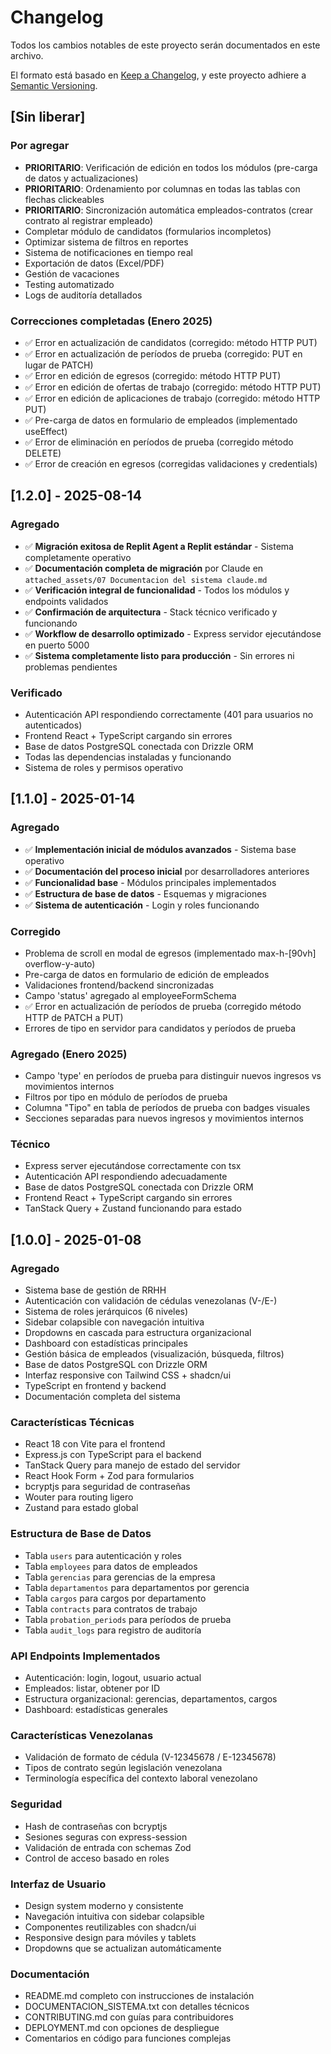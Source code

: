 # Changelog

Todos los cambios notables de este proyecto serán documentados en este archivo.

El formato está basado en [Keep a Changelog](https://keepachangelog.com/es-ES/1.0.0/),
y este proyecto adhiere a [Semantic Versioning](https://semver.org/lang/es/).

## [Sin liberar]

### Por agregar
- **PRIORITARIO**: Verificación de edición en todos los módulos (pre-carga de datos y actualizaciones)
- **PRIORITARIO**: Ordenamiento por columnas en todas las tablas con flechas clickeables
- **PRIORITARIO**: Sincronización automática empleados-contratos (crear contrato al registrar empleado)
- Completar módulo de candidatos (formularios incompletos)
- Optimizar sistema de filtros en reportes
- Sistema de notificaciones en tiempo real
- Exportación de datos (Excel/PDF)
- Gestión de vacaciones
- Testing automatizado
- Logs de auditoría detallados

### Correcciones completadas (Enero 2025)
- ✅ Error en actualización de candidatos (corregido: método HTTP PUT)
- ✅ Error en actualización de períodos de prueba (corregido: PUT en lugar de PATCH)
- ✅ Error en edición de egresos (corregido: método HTTP PUT)
- ✅ Error en edición de ofertas de trabajo (corregido: método HTTP PUT) 
- ✅ Error en edición de aplicaciones de trabajo (corregido: método HTTP PUT)
- ✅ Pre-carga de datos en formulario de empleados (implementado useEffect)
- ✅ Error de eliminación en períodos de prueba (corregido método DELETE)
- ✅ Error de creación en egresos (corregidas validaciones y credentials)

## [1.2.0] - 2025-08-14

### Agregado
- ✅ **Migración exitosa de Replit Agent a Replit estándar** - Sistema completamente operativo
- ✅ **Documentación completa de migración** por Claude en `attached_assets/07 Documentacion del sistema claude.md`
- ✅ **Verificación integral de funcionalidad** - Todos los módulos y endpoints validados
- ✅ **Confirmación de arquitectura** - Stack técnico verificado y funcionando
- ✅ **Workflow de desarrollo optimizado** - Express servidor ejecutándose en puerto 5000
- ✅ **Sistema completamente listo para producción** - Sin errores ni problemas pendientes

### Verificado
- Autenticación API respondiendo correctamente (401 para usuarios no autenticados)
- Frontend React + TypeScript cargando sin errores
- Base de datos PostgreSQL conectada con Drizzle ORM
- Todas las dependencias instaladas y funcionando
- Sistema de roles y permisos operativo

## [1.1.0] - 2025-01-14

### Agregado
- ✅ **Implementación inicial de módulos avanzados** - Sistema base operativo
- ✅ **Documentación del proceso inicial** por desarrolladores anteriores
- ✅ **Funcionalidad base** - Módulos principales implementados
- ✅ **Estructura de base de datos** - Esquemas y migraciones
- ✅ **Sistema de autenticación** - Login y roles funcionando

### Corregido
- Problema de scroll en modal de egresos (implementado max-h-[90vh] overflow-y-auto)
- Pre-carga de datos en formulario de edición de empleados
- Validaciones frontend/backend sincronizadas
- Campo 'status' agregado al employeeFormSchema
- ✅ Error en actualización de períodos de prueba (corregido método HTTP de PATCH a PUT)
- Errores de tipo en servidor para candidatos y períodos de prueba

### Agregado (Enero 2025)
- Campo 'type' en períodos de prueba para distinguir nuevos ingresos vs movimientos internos
- Filtros por tipo en módulo de períodos de prueba
- Columna "Tipo" en tabla de períodos de prueba con badges visuales
- Secciones separadas para nuevos ingresos y movimientos internos

### Técnico
- Express server ejecutándose correctamente con tsx
- Autenticación API respondiendo adecuadamente
- Base de datos PostgreSQL conectada con Drizzle ORM
- Frontend React + TypeScript cargando sin errores
- TanStack Query + Zustand funcionando para estado

## [1.0.0] - 2025-01-08

### Agregado
- Sistema base de gestión de RRHH
- Autenticación con validación de cédulas venezolanas (V-/E-)
- Sistema de roles jerárquicos (6 niveles)
- Sidebar colapsible con navegación intuitiva
- Dropdowns en cascada para estructura organizacional
- Dashboard con estadísticas principales
- Gestión básica de empleados (visualización, búsqueda, filtros)
- Base de datos PostgreSQL con Drizzle ORM
- Interfaz responsive con Tailwind CSS + shadcn/ui
- TypeScript en frontend y backend
- Documentación completa del sistema

### Características Técnicas
- React 18 con Vite para el frontend
- Express.js con TypeScript para el backend  
- TanStack Query para manejo de estado del servidor
- React Hook Form + Zod para formularios
- bcryptjs para seguridad de contraseñas
- Wouter para routing ligero
- Zustand para estado global

### Estructura de Base de Datos
- Tabla `users` para autenticación y roles
- Tabla `employees` para datos de empleados
- Tabla `gerencias` para gerencias de la empresa
- Tabla `departamentos` para departamentos por gerencia
- Tabla `cargos` para cargos por departamento
- Tabla `contracts` para contratos de trabajo
- Tabla `probation_periods` para períodos de prueba
- Tabla `audit_logs` para registro de auditoría

### API Endpoints Implementados
- Autenticación: login, logout, usuario actual
- Empleados: listar, obtener por ID
- Estructura organizacional: gerencias, departamentos, cargos
- Dashboard: estadísticas generales

### Características Venezolanas
- Validación de formato de cédula (V-12345678 / E-12345678)
- Tipos de contrato según legislación venezolana
- Terminología específica del contexto laboral venezolano

### Seguridad
- Hash de contraseñas con bcryptjs
- Sesiones seguras con express-session
- Validación de entrada con schemas Zod
- Control de acceso basado en roles

### Interfaz de Usuario
- Design system moderno y consistente
- Navegación intuitiva con sidebar colapsible
- Componentes reutilizables con shadcn/ui
- Responsive design para móviles y tablets
- Dropdowns que se actualizan automáticamente

### Documentación
- README.md completo con instrucciones de instalación
- DOCUMENTACION_SISTEMA.txt con detalles técnicos
- CONTRIBUTING.md con guías para contribuidores
- DEPLOYMENT.md con opciones de despliegue
- Comentarios en código para funciones complejas